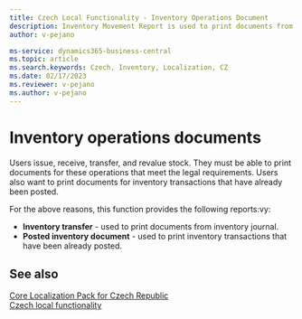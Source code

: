 ```yaml
---
title: Czech Local Functionality - Inventory Operations Document 
description: Inventory Movement Report is used to print documents from inventory Journals and Posted Inventory Document Report is used to print posted inventory operations.
author: v-pejano

ms-service: dynamics365-business-central
ms.topic: article
ms.search.keywords: Czech, Inventory, Localization, CZ
ms.date: 02/17/2023
ms.reviewer: v-pejano
ms.author: v-pejano
---
```


# Inventory operations documents  

Users issue, receive, transfer, and revalue stock. They must be able to print documents for these operations that meet the legal requirements.
Users also want to print documents for inventory transactions that have already been posted.

For the above reasons, this function provides the following reports:vy:  

- **Inventory transfer** - used to print documents from inventory journal.
- **Posted inventory document** - used to print inventory transactions that have been already posted.  

## See also

[Core Localization Pack for Czech Republic](ui-extensions-core-localization-pack-cz.md)  
[Czech local functionality](czech-local-functionality.md)  
